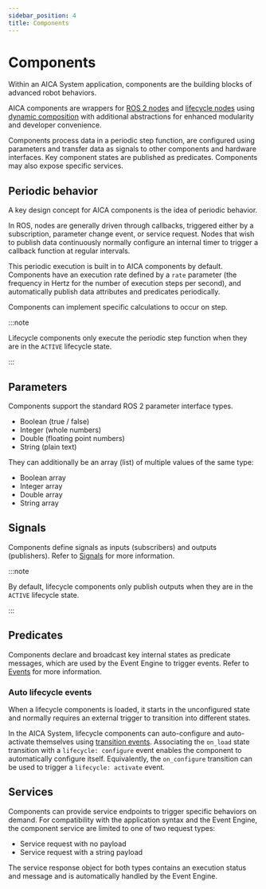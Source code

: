 ```yaml
---
sidebar_position: 4
title: Components
---
```


# Components

Within an AICA System application, components are the building blocks of advanced robot behaviors.

AICA components are wrappers for [ROS 2 nodes](../../ros-concepts/nodes.md)
and [lifecycle nodes](../../ros-concepts/lifecycle-nodes.md)
using [dynamic composition](../../ros-concepts/dynamic-composition.md) with additional abstractions for enhanced modularity
and developer convenience.

Components process data in a periodic step function, are configured using parameters and transfer data as signals to
other components and hardware interfaces. Key component states are published as predicates. Components may also expose
specific services.

## Periodic behavior

A key design concept for AICA components is the idea of periodic behavior.

In ROS, nodes are generally driven through callbacks, triggered either by a subscription, parameter change event,
or service request. Nodes that wish to publish data continuously normally configure an internal timer to trigger a
callback function at regular intervals.

This periodic execution is built in to AICA components by default. Components have an execution rate defined by
a `rate` parameter (the frequency in Hertz for the number of execution steps per second), and automatically publish data
attributes and predicates periodically.

Components can implement specific calculations to occur on step.

:::note

Lifecycle components only execute the periodic step function when they are in the `ACTIVE` lifecycle state.

:::

## Parameters

Components support the standard ROS 2 parameter interface types.

- Boolean (true / false)
- Integer (whole numbers)
- Double (floating point numbers)
- String (plain text)

They can additionally be an array (list) of multiple values of the same type:

- Boolean array
- Integer array
- Double array
- String array

<!-- TODO: not sure if this goes too deep for the concepts section
Internally, components define parameters as real data objects which are bound to the corresponding ROS 2 parameter message type.
This allows components to also define parameters as mathematical vectors, matrices and the spatial state types defined in
the [`state_representation` library](https://aica-technology.github.io/control-libraries/versions/main/md__github_workspace_source_state_representation__r_e_a_d_m_e.html).
-->

## Signals

Components define signals as inputs (subscribers) and outputs (publishers). Refer to [Signals](../signals.md) for more
information.

:::note

By default, lifecycle components only publish outputs when they are in the `ACTIVE` lifecycle state.

:::

## Predicates

Components declare and broadcast key internal states as predicate messages, which are used by the Event Engine
to trigger events. Refer to [Events](../events.md) for more information.

### Auto lifecycle events

When a lifecycle components is loaded, it starts in the unconfigured state and normally requires an external trigger to
transition into different states.

In the AICA System, lifecycle components can auto-configure and auto-activate themselves
using [transition events](../events.md#transitions). Associating the `on_load` state transition with a
`lifecycle: configure` event enables the component to automatically configure itself. Equivalently, the `on_configure`
transition can be used to trigger a `lifecycle: activate` event.

<!-- TODO: explain that this only works if everything happens on load, not after deactivating it reactivates again -->

## Services

Components can provide service endpoints to trigger specific behaviors on demand. For compatibility with the application
syntax and the Event Engine, the component service are limited to one of two request types:

- Service request with no payload
- Service request with a string payload

The service response object for both types contains an execution status and message and is automatically handled by the
Event Engine.